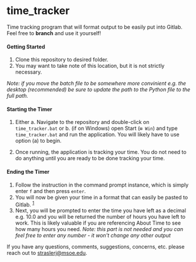 # time_tracker
Time tracking program that will format output to be easily put into Gitlab. Feel free to **branch** and use it yourself!

#### Getting Started

 1. Clone this repository to desired folder.
 2. You may want to take note of this location, but it is not strictly necessary.
 
 *Note: if you move the batch file to be somewhere more convinient e.g. the desktop (recommended) be sure to update the path to the Python file to the full path.*

#### Starting the Timer
1. Either a. Navigate to the repository and double-click on `time_tracker.bat` or b. (if on Windows) open Start (`⊞ Win`) and type `time_tracker.bat` and run the application. You will likely have to use option (a) to begin.

2. Once running, the application is tracking your time. You do not need to do anything until you are ready to be done tracking your time.

#### Ending the Timer
1. Follow the instruction in the command prompt instance, which is simply enter `f` and then press `enter`.
2. You will now be given your time in a format that can easily be pasted to Gitlab. <sup>[1](https://docs.gitlab.com/ee/user/project/time_tracking.html)
3. Next, you will be prompted to enter the time you have left as a decimal e.g. 10.0 and you will be returned the number of hours you have left to work. This is likely valuable if you are referencing About Time to see how many hours you need. *Note: this part is not needed and you can feel free to enter any number - it won't change any other output*

If you have any questions, comments, suggestions, concerns, etc. please reach out to straslerj@msoe.edu.
